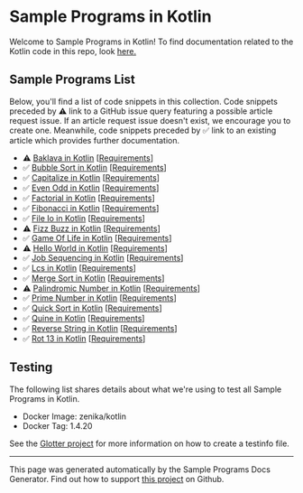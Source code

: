 # Sample Programs in Kotlin

Welcome to Sample Programs in Kotlin! To find documentation related to the Kotlin code in this repo, look [here.](https://sample-programs.therenegadecoder.com/languages/kotlin)

## Sample Programs List

Below, you'll find a list of code snippets in this collection. Code snippets preceded by :warning: link to a GitHub issue query featuring a possible article request issue. If an article request issue doesn't exist, we encourage you to create one. Meanwhile, code snippets preceded by :white_check_mark: link to an existing article which provides further documentation.

- :warning: [Baklava in Kotlin](https://sample-programs.therenegadecoder.com/projects/baklava/kotlin) [[Requirements](https://sample-programs.therenegadecoder.com/projects/baklava)]
- :white_check_mark: [Bubble Sort in Kotlin](https://sample-programs.therenegadecoder.com/projects/bubble-sort/kotlin) [[Requirements](https://sample-programs.therenegadecoder.com/projects/bubble-sort)]
- :white_check_mark: [Capitalize in Kotlin](https://sample-programs.therenegadecoder.com/projects/capitalize/kotlin) [[Requirements](https://sample-programs.therenegadecoder.com/projects/capitalize)]
- :white_check_mark: [Even Odd in Kotlin](https://sample-programs.therenegadecoder.com/projects/even-odd/kotlin) [[Requirements](https://sample-programs.therenegadecoder.com/projects/even-odd)]
- :white_check_mark: [Factorial in Kotlin](https://sample-programs.therenegadecoder.com/projects/factorial/kotlin) [[Requirements](https://sample-programs.therenegadecoder.com/projects/factorial)]
- :white_check_mark: [Fibonacci in Kotlin](https://sample-programs.therenegadecoder.com/projects/fibonacci/kotlin) [[Requirements](https://sample-programs.therenegadecoder.com/projects/fibonacci)]
- :white_check_mark: [File Io in Kotlin](https://sample-programs.therenegadecoder.com/projects/file-io/kotlin) [[Requirements](https://sample-programs.therenegadecoder.com/projects/file-io)]
- :warning: [Fizz Buzz in Kotlin](https://sample-programs.therenegadecoder.com/projects/fizz-buzz/kotlin) [[Requirements](https://sample-programs.therenegadecoder.com/projects/fizz-buzz)]
- :white_check_mark: [Game Of Life in Kotlin](https://sample-programs.therenegadecoder.com/projects/game-of-life/kotlin) [[Requirements](https://sample-programs.therenegadecoder.com/projects/game-of-life)]
- :warning: [Hello World in Kotlin](https://sample-programs.therenegadecoder.com/projects/hello-world/kotlin) [[Requirements](https://sample-programs.therenegadecoder.com/projects/hello-world)]
- :white_check_mark: [Job Sequencing in Kotlin](https://sample-programs.therenegadecoder.com/projects/job-sequencing/kotlin) [[Requirements](https://sample-programs.therenegadecoder.com/projects/job-sequencing)]
- :white_check_mark: [Lcs in Kotlin](https://sample-programs.therenegadecoder.com/projects/lcs/kotlin) [[Requirements](https://sample-programs.therenegadecoder.com/projects/lcs)]
- :white_check_mark: [Merge Sort in Kotlin](https://sample-programs.therenegadecoder.com/projects/merge-sort/kotlin) [[Requirements](https://sample-programs.therenegadecoder.com/projects/merge-sort)]
- :warning: [Palindromic Number in Kotlin](https://sample-programs.therenegadecoder.com/projects/palindromic-number/kotlin) [[Requirements](https://sample-programs.therenegadecoder.com/projects/palindromic-number)]
- :white_check_mark: [Prime Number in Kotlin](https://sample-programs.therenegadecoder.com/projects/prime-number/kotlin) [[Requirements](https://sample-programs.therenegadecoder.com/projects/prime-number)]
- :white_check_mark: [Quick Sort in Kotlin](https://sample-programs.therenegadecoder.com/projects/quick-sort/kotlin) [[Requirements](https://sample-programs.therenegadecoder.com/projects/quick-sort)]
- :white_check_mark: [Quine in Kotlin](https://sample-programs.therenegadecoder.com/projects/quine/kotlin) [[Requirements](https://sample-programs.therenegadecoder.com/projects/quine)]
- :white_check_mark: [Reverse String in Kotlin](https://sample-programs.therenegadecoder.com/projects/reverse-string/kotlin) [[Requirements](https://sample-programs.therenegadecoder.com/projects/reverse-string)]
- :white_check_mark: [Rot 13 in Kotlin](https://sample-programs.therenegadecoder.com/projects/rot-13/kotlin) [[Requirements](https://sample-programs.therenegadecoder.com/projects/rot-13)]

## Testing

The following list shares details about what we're using to test all Sample Programs in Kotlin.

- Docker Image: zenika/kotlin
- Docker Tag: 1.4.20

See the [Glotter project](https://github.com/auroq/glotter) for more information on how to create a testinfo file.

---

This page was generated automatically by the Sample Programs Docs Generator. Find out how to support [this project](https://github.com/TheRenegadeCoder/sample-programs-docs-generator) on Github.